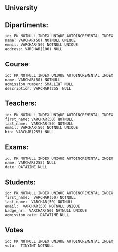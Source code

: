 

## University

## Dipartiments:

    id: PK NOTNULL INDEX UNIQUE AUTOINCREMENTAL INDEX
    name: VARCHAR(50) NOTNULL UNIQUE
    email: VARCHAR(50) NOTNULL UNIQUE
    address: VARCHAR(100) NULL

## Course:

    id: PK NOTNULL INDEX UNIQUE AUTOINCREMENTAL INDEX
    name: VARCHAR(50) NOTNULL
    admission_number: SMALLINT NULL
    description: VARCHAR(255) NULL

## Teachers:

    id: PK NOTNULL INDEX UNIQUE AUTOINCREMENTAL INDEX
    first_name: VARCHAR(50) NOTNULL
    last_name:  VARCHAR(50) NOTNULL
    email: VARCHAR(50) NOTNULL UNIQUE
    bio: VARCHAR(255) NULL


## Exams:

    id: PK NOTNULL INDEX UNIQUE AUTOINCREMENTAL INDEX
    name: VARCHAR(255) NULL
    date: DATATIME NULL

## Students:

    id: PK NOTNULL INDEX UNIQUE AUTOINCREMENTAL INDEX
    first_name:  VARCHAR(50) NOTNULL
    last_name:  VARCHAR(50) NOTNULL
    email:  VARCHAR(50) NOTNULL UNIQUE
    badge_nr:  VARCHAR(50) NOTNULL UNIQUE
    admission_date: DATATIME NULL

## Votes

    id: PK NOTNULL INDEX UNIQUE AUTOINCREMENTAL INDEX
    voto:  TINYINT NOTNULL
